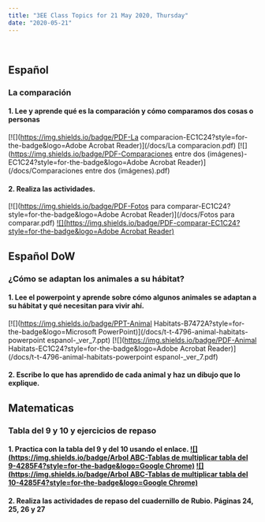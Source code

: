```yaml
---
title: "3EE Class Topics for 21 May 2020, Thursday"
date: "2020-05-21"
---
```


&nbsp;

## Español

### La comparación

#### 1. Lee y aprende qué es la comparación y cómo comparamos dos cosas o personas

[![](https://img.shields.io/badge/PDF-La comparacion-EC1C24?style=for-the-badge&logo=Adobe Acrobat Reader)](/docs/La comparacion.pdf) [![](https://img.shields.io/badge/PDF-Comparaciones entre dos (imágenes)-EC1C24?style=for-the-badge&logo=Adobe Acrobat Reader)](/docs/Comparaciones entre dos (imágenes).pdf)

#### 2. Realiza las actividades.

[![](https://img.shields.io/badge/PDF-Fotos para comparar-EC1C24?style=for-the-badge&logo=Adobe Acrobat Reader)](/docs/Fotos para comparar.pdf) [![](https://img.shields.io/badge/PDF-comparar-EC1C24?style=for-the-badge&logo=Adobe Acrobat Reader)](/docs/comparar.pdf)


## Español DoW

### ¿Cómo se adaptan los animales a su hábitat?

#### 1. Lee el powerpoint y aprende sobre cómo algunos animales se adaptan a su hábitat y qué necesitan para vivir ahí. 

[![](https://img.shields.io/badge/PPT-Animal Habitats-B7472A?style=for-the-badge&logo=Microsoft PowerPoint)](/docs/t-t-4796-animal-habitats-powerpoint espanol-_ver_7.ppt) [![](https://img.shields.io/badge/PDF-Animal Habitats-EC1C24?style=for-the-badge&logo=Adobe Acrobat Reader)](/docs/t-t-4796-animal-habitats-powerpoint espanol-_ver_7.pdf)

#### 2. Escribe lo que has aprendido de cada animal y haz un dibujo que lo explique.


## Matematicas

### Tabla del 9 y 10 y ejercicios de repaso

#### 1. Practica con la tabla del 9 y del 10 usando el enlace. [![](https://img.shields.io/badge/Arbol ABC-Tablas de multiplicar tabla del 9-4285F4?style=for-the-badge&logo=Google Chrome)](https://arbolabc.com/juegos-tablas-de-multiplicar/tabla-del-9) [![](https://img.shields.io/badge/Arbol ABC-Tablas de multiplicar tabla del 10-4285F4?style=for-the-badge&logo=Google Chrome)](https://arbolabc.com/juegos-tablas-de-multiplicar/tabla-del-10)

#### 2. Realiza las actividades de repaso del cuadernillo de Rubio. Páginas 24, 25, 26 y 27

<br/>
<br/>

